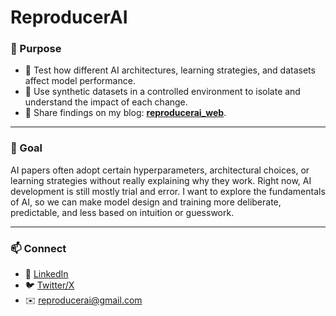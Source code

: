 # ReproducerAI

### 🔬 Purpose
- 🧪 Test how different AI architectures, learning strategies, and datasets affect model performance.
- 🎯 Use synthetic datasets in a controlled environment to isolate and understand the impact of each change.
- 📝 Share findings on my blog:  **[reproducerai_web](https://reproducerai.github.io/ai-repro-blog/)**. 

---

### 🌱 Goal
AI papers often adopt certain hyperparameters, architectural choices, or learning strategies without really explaining why they work. Right now, AI development is still mostly trial and error. I want to explore the fundamentals of AI, so we can make model design and training more deliberate, predictable, and less based on intuition or guesswork.

---

### 📫 Connect
- 💼 [LinkedIn](https://www.linkedin.com/in/minhaj-uddin-ansari-040573160/) 
- 🐦 [Twitter/X](https://x.com/minhajansari_) 
- ✉️ reproducerai@gmail.com  
